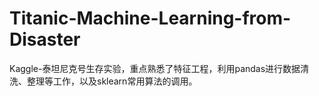 # Titanic-Machine-Learning-from-Disaster
Kaggle-泰坦尼克号生存实验，重点熟悉了特征工程，利用pandas进行数据清洗、整理等工作，以及sklearn常用算法的调用。
